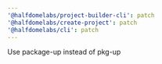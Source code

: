 ```yaml
---
'@halfdomelabs/project-builder-cli': patch
'@halfdomelabs/create-project': patch
'@halfdomelabs/cli': patch
---
```


Use package-up instead of pkg-up
